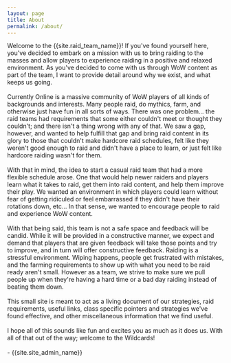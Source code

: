 ```yaml
---
layout: page
title: About
permalink: /about/
---
```

Welcome to the {{site.raid_team_name}}! If you've found yourself here, you've decided to embark on a
mission with us to bring raiding to the masses and allow players to experience raiding in a positive
and relaxed environment. As you've decided to come with us through WoW content as part of the team, I want
to provide detail around why we exist, and what keeps us going.<br />
<br />
Currently Online is a massive community of WoW players of all kinds of backgrounds and interests. Many people
raid, do mythics, farm, and otherwise just have fun in all sorts of ways. There was one problem... the raid teams
had requirements that some either couldn't meet or thought they couldn't; and there isn't a thing wrong with any of that.
We saw a gap, however, and wanted to help fulfill that gap and bring raid content in its glory to those that
couldn't make hardcore raid schedules, felt like they weren't good enough to raid and didn't have a place to learn,
or just felt like hardcore raiding wasn't for them.<br />
<br />
With that in mind, the idea to start a casual raid team that had a more flexible schedule arose. One that would
help newer raiders and players learn what it takes to raid, get them into raid content, and help them improve their
play. We wanted an environment in which players could learn without fear of getting ridiculed or feel embarrassed
if they didn't have their rotations down, etc... In that sense, we wanted to encourage people to raid and experience
WoW content.<br />
<br />
With that being said, this team is not a safe space and feedback will be candid. While it will be provided in a
constructive manner, we expect and demand that players that are given feedback will take those points and try to
improve, and in turn will offer constructive feedback. Raiding is a stressful environment. Wiping happens, people get
frustrated with mistakes, and the farming requirements to show up with what you need to be raid ready aren't
small. However as a team, we strive to make sure we pull people up when they're having a hard time or a bad day
raiding instead of beating them down.<br />
<br />
This small site is meant to act as a living document of our strategies, raid requirements, useful links,
class specific pointers and strategies we've found effective, and other miscellaneous information that
we find useful.<br />
<br />
I hope all of this sounds like fun and excites you as much as it does us. With all of that out of the way;
welcome to the Wildcards!<br />
<br />
\- {{site.site_admin_name}}<br />
